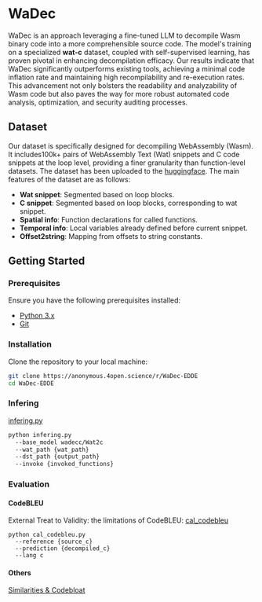 # WaDec

WaDec is an approach leveraging a fine-tuned LLM to decompile Wasm binary code into a more comprehensible source code. The model's training on a specialized **wat-c** dataset, coupled with self-supervised learning, has proven pivotal in enhancing decompilation efficacy. Our results indicate that WaDec significantly outperforms existing tools, achieving a minimal code inflation rate and maintaining high recompilability and re-execution rates. This advancement not only bolsters the readability and analyzability of Wasm code but also paves the way for more robust automated code analysis, optimization, and security auditing processes.

## Dataset

Our dataset is specifically designed for decompiling WebAssembly (Wasm). It includes100k+ pairs of WebAssembly Text (Wat) snippets and C code snippets at the loop level, providing a finer granularity than function-level datasets. The dataset has been uploaded to the [huggingface](https://huggingface.co/wadecc/Wat2c). The main features of the dataset are as follows:

- **Wat snippet**: Segmented based on loop blocks.
- **C snippet**: Segmented based on loop blocks, corresponding to wat snippet.
- **Spatial info**: Function declarations for called functions.
- **Temporal info**: Local variables already defined before current snippet.
- **Offset2string**: Mapping from offsets to string constants.

## Getting Started

### Prerequisites

Ensure you have the following prerequisites installed:

- [Python 3.x](https://www.python.org/downloads/)
- [Git](https://git-scm.com/downloads)

### Installation

Clone the repository to your local machine:

```bash
git clone https://anonymous.4open.science/r/WaDec-EDDE
cd WaDec-EDDE
```

### Infering
[infering.py](Scripts/infering.py)
```bash
python infering.py
  --base_model wadecc/Wat2c
  --wat_path {wat_path}
  --dst_path {output_path}
  --invoke {invoked_functions}
```
### Evaluation

#### CodeBLEU
External Treat to Validity: the limitations of CodeBLEU: [cal_codebleu](Scripts/Metrics/Codebleu/README.md)
```
python cal_codebleu.py
  --reference {source_c}
  --prediction {decompiled_c}
  --lang c
```

#### Others

[Similarities & Codebloat](Scripts/Metrics/Similarity_codebloat/eval.ipynb)
